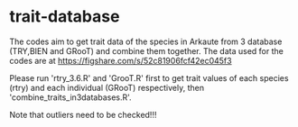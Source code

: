 # trait-database

The codes aim to get trait data of the species in Arkaute from 3 database (TRY,BIEN and GRooT) and combine them together. The data used for the codes are at https://figshare.com/s/52c81906fcf42ec045f3

Please run 'rtry_3.6.R' and 'GrooT.R' first to get trait values of each species (rtry) and each individual (GRooT) respectively, then 'combine_traits_in3databases.R'. 

Note that outliers need to be checked!!!